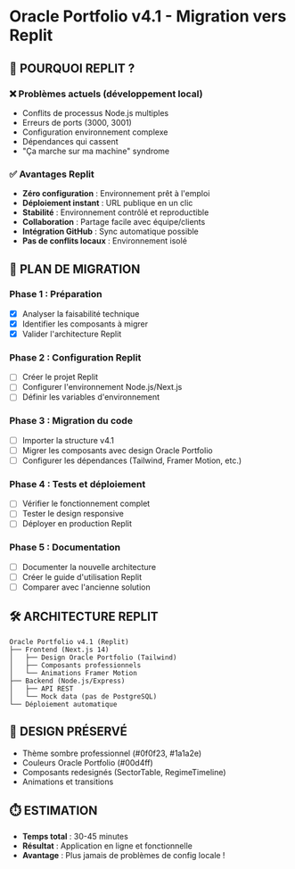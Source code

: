 # Oracle Portfolio v4.1 - Migration vers Replit

## 🎯 POURQUOI REPLIT ?

### ❌ Problèmes actuels (développement local)
- Conflits de processus Node.js multiples
- Erreurs de ports (3000, 3001)
- Configuration environnement complexe
- Dépendances qui cassent
- "Ça marche sur ma machine" syndrome

### ✅ Avantages Replit
- **Zéro configuration** : Environnement prêt à l'emploi
- **Déploiement instant** : URL publique en un clic
- **Stabilité** : Environnement contrôlé et reproductible
- **Collaboration** : Partage facile avec équipe/clients
- **Intégration GitHub** : Sync automatique possible
- **Pas de conflits locaux** : Environnement isolé

## 🚀 PLAN DE MIGRATION

### Phase 1 : Préparation
- [x] Analyser la faisabilité technique
- [x] Identifier les composants à migrer
- [x] Valider l'architecture Replit

### Phase 2 : Configuration Replit
- [ ] Créer le projet Replit
- [ ] Configurer l'environnement Node.js/Next.js
- [ ] Définir les variables d'environnement

### Phase 3 : Migration du code
- [ ] Importer la structure v4.1
- [ ] Migrer les composants avec design Oracle Portfolio
- [ ] Configurer les dépendances (Tailwind, Framer Motion, etc.)

### Phase 4 : Tests et déploiement
- [ ] Vérifier le fonctionnement complet
- [ ] Tester le design responsive
- [ ] Déployer en production Replit

### Phase 5 : Documentation
- [ ] Documenter la nouvelle architecture
- [ ] Créer le guide d'utilisation Replit
- [ ] Comparer avec l'ancienne solution

## 🛠️ ARCHITECTURE REPLIT

```
Oracle Portfolio v4.1 (Replit)
├── Frontend (Next.js 14)
│   ├── Design Oracle Portfolio (Tailwind)
│   ├── Composants professionnels
│   └── Animations Framer Motion
├── Backend (Node.js/Express)
│   ├── API REST
│   └── Mock data (pas de PostgreSQL)
└── Déploiement automatique
```

## 🎨 DESIGN PRÉSERVÉ
- Thème sombre professionnel (#0f0f23, #1a1a2e)
- Couleurs Oracle Portfolio (#00d4ff)
- Composants redesignés (SectorTable, RegimeTimeline)
- Animations et transitions

## ⏱️ ESTIMATION
- **Temps total** : 30-45 minutes
- **Résultat** : Application en ligne et fonctionnelle
- **Avantage** : Plus jamais de problèmes de config locale !

